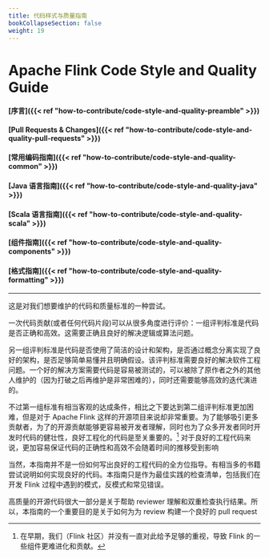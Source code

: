 ```yaml
---
title: 代码样式与质量指南
bookCollapseSection: false
weight: 19
---
```


# Apache Flink Code Style and Quality Guide

#### [序言]({{< ref "how-to-contribute/code-style-and-quality-preamble" >}})
#### [Pull Requests & Changes]({{< ref "how-to-contribute/code-style-and-quality-pull-requests" >}})
#### [常用编码指南]({{< ref "how-to-contribute/code-style-and-quality-common" >}})
#### [Java 语言指南]({{< ref "how-to-contribute/code-style-and-quality-java" >}})
#### [Scala 语言指南]({{< ref "how-to-contribute/code-style-and-quality-scala" >}})
#### [组件指南]({{< ref "how-to-contribute/code-style-and-quality-components" >}})
#### [格式指南]({{< ref "how-to-contribute/code-style-and-quality-formatting" >}})

<hr>

这是对我们想要维护的代码和质量标准的一种尝试。

一次代码贡献(或者任何代码片段)可以从很多角度进行评价：一组评判标准是代码是否正确和高效。这需要正确且良好的解决逻辑或算法问题。

另一组评判标准是代码是否使用了简洁的设计和架构，是否通过概念分离实现了良好的架构，是否足够简单易懂并且明确假设。该评判标准需要良好的解决软件工程问题。一个好的解决方案需要代码是容易被测试的，可以被除了原作者之外的其他人维护的（因为打破之后再维护是非常困难的），同时还需要能够高效的迭代演进的。

不过第一组标准有相当客观的达成条件，相比之下要达到第二组评判标准更加困难，但是对于 Apache Flink 这样的开源项目来说却非常重要。为了能够吸引更多贡献者，为了的开源贡献能够更容易被开发者理解，同时也为了众多开发者同时开发时代码的健壮性，良好工程化的代码是至关重要的。[^1] 对于良好的工程代码来说，更加容易保证代码的正确性和高效不会随着时间的推移受到影响

当然，本指南并不是一份如何写出良好的工程代码的全方位指导。有相当多的书籍尝试说明如何实现良好的代码。本指南只是作为最佳实践的检查清单，包括我们在开发 Flink 过程中遇到的模式，反模式和常见错误。

高质量的开源代码很大一部分是关于帮助 reviewer 理解和双重检查执行结果。所以，本指南的一个重要目的是关于如何为为 review 构建一个良好的 pull request

[^1]: 在早期，我们（Flink 社区）并没有一直对此给予足够的重视，导致 Flink 的一些组件更难进化和贡献。
